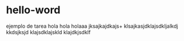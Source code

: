 # hello-word
ejemplo de tarea
hola hola holaaa
jksajkajdkajs+
klsajkasjdklajsdkljalkdj  kkdsjksjd
klajsdklajskld
klajdkjsdklf
